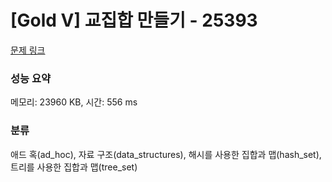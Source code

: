 # [Gold V] 교집합 만들기 - 25393 

[문제 링크](https://www.acmicpc.net/problem/25393) 

### 성능 요약

메모리: 23960 KB, 시간: 556 ms

### 분류

애드 혹(ad_hoc), 자료 구조(data_structures), 해시를 사용한 집합과 맵(hash_set), 트리를 사용한 집합과 맵(tree_set)

